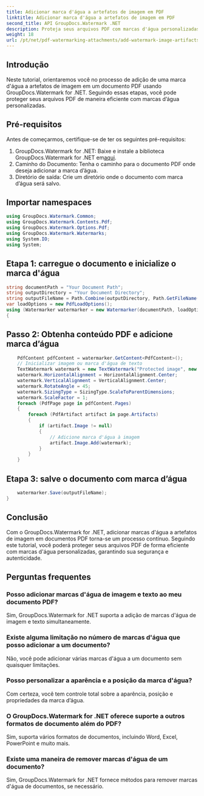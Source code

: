 ```yaml
---
title: Adicionar marca d'água a artefatos de imagem em PDF
linktitle: Adicionar marca d'água a artefatos de imagem em PDF
second_title: API GroupDocs.Watermark .NET
description: Proteja seus arquivos PDF com marcas d'água personalizadas usando GroupDocs.Watermark for .NET. Adicione facilmente marcas d'água de texto ou imagem a artefatos de imagem em documentos PDF.
weight: 18
url: /pt/net/pdf-watermarking-attachments/add-watermark-image-artifacts-pdf/
---
```

## Introdução
Neste tutorial, orientaremos você no processo de adição de uma marca d'água a artefatos de imagem em um documento PDF usando GroupDocs.Watermark for .NET. Seguindo essas etapas, você pode proteger seus arquivos PDF de maneira eficiente com marcas d’água personalizadas.
## Pré-requisitos
Antes de começarmos, certifique-se de ter os seguintes pré-requisitos:
1.  GroupDocs.Watermark for .NET: Baixe e instale a biblioteca GroupDocs.Watermark for .NET em[aqui](https://releases.groupdocs.com/Watermark/net/).
2. Caminho do Documento: Tenha o caminho para o documento PDF onde deseja adicionar a marca d’água.
3. Diretório de saída: Crie um diretório onde o documento com marca d’água será salvo.

## Importar namespaces
```csharp
using GroupDocs.Watermark.Common;
using GroupDocs.Watermark.Contents.Pdf;
using GroupDocs.Watermark.Options.Pdf;
using GroupDocs.Watermark.Watermarks;
using System.IO;
using System;
```
## Etapa 1: carregue o documento e inicialize o marca d'água
```csharp
string documentPath = "Your Document Path";
string outputDirectory = "Your Document Directory";
string outputFileName = Path.Combine(outputDirectory, Path.GetFileName(documentPath));
var loadOptions = new PdfLoadOptions();
using (Watermarker watermarker = new Watermarker(documentPath, loadOptions))
{
```
## Passo 2: Obtenha conteúdo PDF e adicione marca d’água
```csharp
	PdfContent pdfContent = watermarker.GetContent<PdfContent>();
	// Inicializar imagem ou marca d'água de texto
	TextWatermark watermark = new TextWatermark("Protected image", new Font("Arial", 8));
	watermark.HorizontalAlignment = HorizontalAlignment.Center;
	watermark.VerticalAlignment = VerticalAlignment.Center;
	watermark.RotateAngle = 45;
	watermark.SizingType = SizingType.ScaleToParentDimensions;
	watermark.ScaleFactor = 1;
	foreach (PdfPage page in pdfContent.Pages)
	{
		foreach (PdfArtifact artifact in page.Artifacts)
		{
			if (artifact.Image != null)
			{
				// Adicione marca d'água à imagem
				artifact.Image.Add(watermark);
			}
		}
	}
```
## Etapa 3: salve o documento com marca d’água
```csharp
	watermarker.Save(outputFileName);
}
```

## Conclusão
Com o GroupDocs.Watermark for .NET, adicionar marcas d'água a artefatos de imagem em documentos PDF torna-se um processo contínuo. Seguindo este tutorial, você poderá proteger seus arquivos PDF de forma eficiente com marcas d'água personalizadas, garantindo sua segurança e autenticidade.
## Perguntas frequentes
### Posso adicionar marcas d'água de imagem e texto ao meu documento PDF?
Sim, GroupDocs.Watermark for .NET suporta a adição de marcas d'água de imagem e texto simultaneamente.
### Existe alguma limitação no número de marcas d'água que posso adicionar a um documento?
Não, você pode adicionar várias marcas d'água a um documento sem quaisquer limitações.
### Posso personalizar a aparência e a posição da marca d'água?
Com certeza, você tem controle total sobre a aparência, posição e propriedades da marca d’água.
### O GroupDocs.Watermark for .NET oferece suporte a outros formatos de documento além do PDF?
Sim, suporta vários formatos de documentos, incluindo Word, Excel, PowerPoint e muito mais.
### Existe uma maneira de remover marcas d'água de um documento?
Sim, GroupDocs.Watermark for .NET fornece métodos para remover marcas d'água de documentos, se necessário.